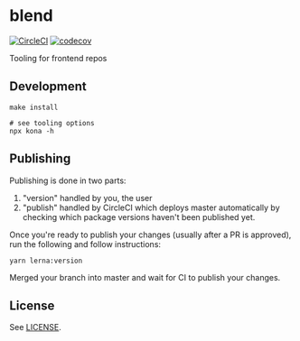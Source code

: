 # blend

[![CircleCI](https://circleci.com/gh/percolate/blend.svg?style=svg&circle-token=74899ca7ec259f273f7002dce8b6a7ab6bd89bc3)](https://circleci.com/gh/percolate/blend)
[![codecov](https://codecov.io/gh/percolate/blend/branch/master/graph/badge.svg?token=S3DgH9fGU2)](https://codecov.io/gh/percolate/blend)

Tooling for frontend repos

## Development

```
make install

# see tooling options
npx kona -h
```

## Publishing

Publishing is done in two parts:

1. "version" handled by you, the user
1. "publish" handled by CircleCI which deploys master automatically by checking which package versions haven't been published yet.

Once you're ready to publish your changes (usually after a PR is approved), run the following and follow instructions:

```
yarn lerna:version
```

Merged your branch into master and wait for CI to publish your changes.

## License

See [LICENSE](/LICENSE.md).
